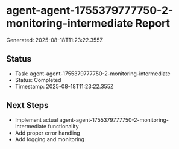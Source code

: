 # agent-agent-1755379777750-2-monitoring-intermediate Report

Generated: 2025-08-18T11:23:22.355Z

## Status
- Task: agent-agent-1755379777750-2-monitoring-intermediate
- Status: Completed
- Timestamp: 2025-08-18T11:23:22.355Z

## Next Steps
- Implement actual agent-agent-1755379777750-2-monitoring-intermediate functionality
- Add proper error handling
- Add logging and monitoring
